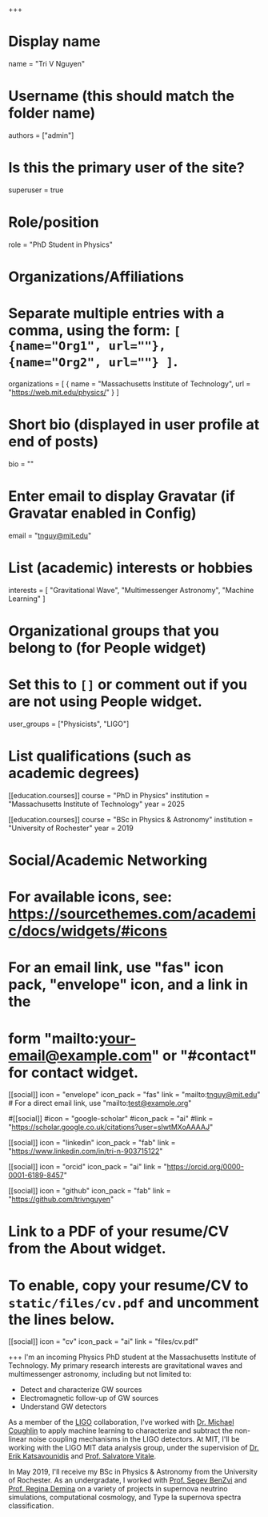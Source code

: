 +++
# Display name
name = "Tri V Nguyen"

# Username (this should match the folder name)
authors = ["admin"]

# Is this the primary user of the site?
superuser = true

# Role/position
role = "PhD Student in Physics"

# Organizations/Affiliations
#   Separate multiple entries with a comma, using the form: `[ {name="Org1", url=""}, {name="Org2", url=""} ]`.
organizations = [ { name = "Massachusetts Institute of Technology", url = "https://web.mit.edu/physics/" } ]

# Short bio (displayed in user profile at end of posts)
bio = ""

# Enter email to display Gravatar (if Gravatar enabled in Config)
email = "tnguy@mit.edu"

# List (academic) interests or hobbies
interests = [
  "Gravitational Wave",
  "Multimessenger Astronomy",
  "Machine Learning"
]

# Organizational groups that you belong to (for People widget)
#   Set this to `[]` or comment out if you are not using People widget.
user_groups = ["Physicists", "LIGO"]

# List qualifications (such as academic degrees)
[[education.courses]]
  course = "PhD in Physics"
  institution = "Massachusetts Institute of Technology"
  year = 2025

[[education.courses]]
  course = "BSc in Physics & Astronomy"
  institution = "University of Rochester"
  year = 2019

# Social/Academic Networking
# For available icons, see: https://sourcethemes.com/academic/docs/widgets/#icons
#   For an email link, use "fas" icon pack, "envelope" icon, and a link in the
#   form "mailto:your-email@example.com" or "#contact" for contact widget.

[[social]]
  icon = "envelope"
  icon_pack = "fas"
  link = "mailto:tnguy@mit.edu"  # For a direct email link, use "mailto:test@example.org"

#[[social]]
  #icon = "google-scholar"
  #icon_pack = "ai"
  #link = "https://scholar.google.co.uk/citations?user=sIwtMXoAAAAJ"

[[social]]
  icon = "linkedin"
  icon_pack = "fab"
  link = "https://www.linkedin.com/in/tri-n-903715122"

[[social]]
  icon = "orcid"
  icon_pack = "ai"
  link = "https://orcid.org/0000-0001-6189-8457"

[[social]]
  icon = "github"
  icon_pack = "fab"
  link = "https://github.com/trivnguyen"

# Link to a PDF of your resume/CV from the About widget.
# To enable, copy your resume/CV to `static/files/cv.pdf` and uncomment the lines below.
[[social]]
   icon = "cv"
   icon_pack = "ai"
   link = "files/cv.pdf"

+++
I'm an incoming Physics PhD student at the Massachusetts Institute of Technology. My primary research interests are
gravitational waves and multimessenger astronomy, including but not limited to:

- Detect and characterize GW sources
- Electromagnetic follow-up of GW sources
- Understand GW detectors

As a member of the [LIGO](https://www.ligo.org/) collaboration, I've worked with [Dr. Michael Coughlin](https://www.michaelwcoughlin.com/)
to apply machine learning to characterize and subtract the non-linear noise coupling mechanisms in the LIGO detectors. 
At MIT, I'll be working with the LIGO MIT data analysis group, under the supervision of 
[Dr. Erik Katsavounidis](http://www.mit.edu/~kats/) and [Prof. Salvatore Vitale](https://sites.google.com/site/follemente/).

In May 2019, I'll receive my BSc in Physics & Astronomy from the University of Rochester. As an undergradate, I worked
with [Prof. Segev BenZvi](https://www.pas.rochester.edu/~sybenzvi/) and [Prof. Regina Demina](http://www.pas.rochester.edu/~regina/)
on a variety of projects in supernova neutrino simulations, computational cosmology, and Type Ia supernova 
spectra classification.

